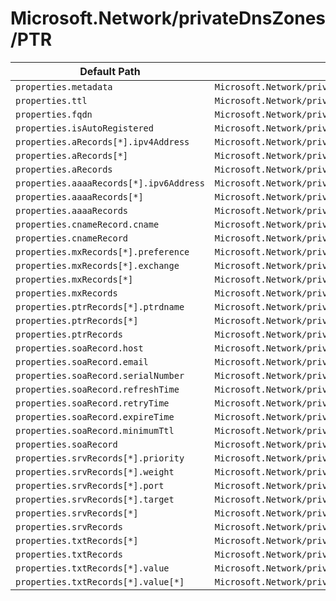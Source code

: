 # Microsoft.Network/privateDnsZones/PTR

| Default Path | Alias |
|---|---|
| `properties.metadata` | `Microsoft.Network/privateDnsZones/PTR/metadata` |
| `properties.ttl` | `Microsoft.Network/privateDnsZones/PTR/ttl` |
| `properties.fqdn` | `Microsoft.Network/privateDnsZones/PTR/fqdn` |
| `properties.isAutoRegistered` | `Microsoft.Network/privateDnsZones/PTR/isAutoRegistered` |
| `properties.aRecords[*].ipv4Address` | `Microsoft.Network/privateDnsZones/PTR/aRecords[*].ipv4Address` |
| `properties.aRecords[*]` | `Microsoft.Network/privateDnsZones/PTR/aRecords[*]` |
| `properties.aRecords` | `Microsoft.Network/privateDnsZones/PTR/aRecords` |
| `properties.aaaaRecords[*].ipv6Address` | `Microsoft.Network/privateDnsZones/PTR/aaaaRecords[*].ipv6Address` |
| `properties.aaaaRecords[*]` | `Microsoft.Network/privateDnsZones/PTR/aaaaRecords[*]` |
| `properties.aaaaRecords` | `Microsoft.Network/privateDnsZones/PTR/aaaaRecords` |
| `properties.cnameRecord.cname` | `Microsoft.Network/privateDnsZones/PTR/cnameRecord.cname` |
| `properties.cnameRecord` | `Microsoft.Network/privateDnsZones/PTR/cnameRecord` |
| `properties.mxRecords[*].preference` | `Microsoft.Network/privateDnsZones/PTR/mxRecords[*].preference` |
| `properties.mxRecords[*].exchange` | `Microsoft.Network/privateDnsZones/PTR/mxRecords[*].exchange` |
| `properties.mxRecords[*]` | `Microsoft.Network/privateDnsZones/PTR/mxRecords[*]` |
| `properties.mxRecords` | `Microsoft.Network/privateDnsZones/PTR/mxRecords` |
| `properties.ptrRecords[*].ptrdname` | `Microsoft.Network/privateDnsZones/PTR/ptrRecords[*].ptrdname` |
| `properties.ptrRecords[*]` | `Microsoft.Network/privateDnsZones/PTR/ptrRecords[*]` |
| `properties.ptrRecords` | `Microsoft.Network/privateDnsZones/PTR/ptrRecords` |
| `properties.soaRecord.host` | `Microsoft.Network/privateDnsZones/PTR/soaRecord.host` |
| `properties.soaRecord.email` | `Microsoft.Network/privateDnsZones/PTR/soaRecord.email` |
| `properties.soaRecord.serialNumber` | `Microsoft.Network/privateDnsZones/PTR/soaRecord.serialNumber` |
| `properties.soaRecord.refreshTime` | `Microsoft.Network/privateDnsZones/PTR/soaRecord.refreshTime` |
| `properties.soaRecord.retryTime` | `Microsoft.Network/privateDnsZones/PTR/soaRecord.retryTime` |
| `properties.soaRecord.expireTime` | `Microsoft.Network/privateDnsZones/PTR/soaRecord.expireTime` |
| `properties.soaRecord.minimumTtl` | `Microsoft.Network/privateDnsZones/PTR/soaRecord.minimumTtl` |
| `properties.soaRecord` | `Microsoft.Network/privateDnsZones/PTR/soaRecord` |
| `properties.srvRecords[*].priority` | `Microsoft.Network/privateDnsZones/PTR/srvRecords[*].priority` |
| `properties.srvRecords[*].weight` | `Microsoft.Network/privateDnsZones/PTR/srvRecords[*].weight` |
| `properties.srvRecords[*].port` | `Microsoft.Network/privateDnsZones/PTR/srvRecords[*].port` |
| `properties.srvRecords[*].target` | `Microsoft.Network/privateDnsZones/PTR/srvRecords[*].target` |
| `properties.srvRecords[*]` | `Microsoft.Network/privateDnsZones/PTR/srvRecords[*]` |
| `properties.srvRecords` | `Microsoft.Network/privateDnsZones/PTR/srvRecords` |
| `properties.txtRecords[*]` | `Microsoft.Network/privateDnsZones/PTR/txtRecords[*]` |
| `properties.txtRecords` | `Microsoft.Network/privateDnsZones/PTR/txtRecords` |
| `properties.txtRecords[*].value` | `Microsoft.Network/privateDnsZones/PTR/txtRecords[*].value` |
| `properties.txtRecords[*].value[*]` | `Microsoft.Network/privateDnsZones/PTR/txtRecords[*].value[*]` |

